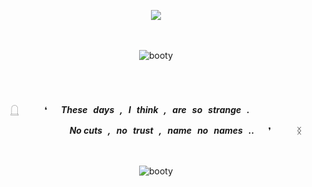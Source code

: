 <div align="center">
 
 ![](https://komarev.com/ghpvc/?username=dpdfreak&label=BULLETS&color=2F0711)

</br>

</br>

<picture>
 <img alt=booty src=https://i.postimg.cc/7YXj6Ps6/boothill.png>
</picture>

</br>

</br>

</br>

</br>

𓉸    ❛   ***These days , I think , are so strange .***       

​          ***No cuts , no trust , name no names ..***   ❜    ᛝ

</br>

</br>

<picture>
 <img alt=booty src=https://i.postimg.cc/N0rgm2Sb/boothill.png>
</picture>

</div>

